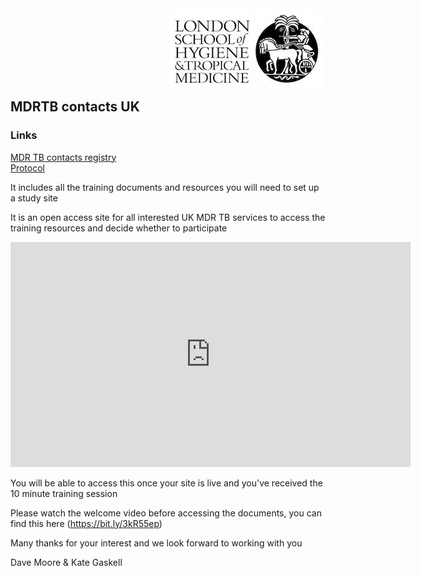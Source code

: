 <img align="right" src="img/lshtm_logo.jpeg">


<br/><br/>
<br/><br/>
<br/><br/>


## MDRTB contacts UK 

### Links
[MDR TB contacts registry](https://mdrtb-contacts.lshtm.ac.uk/)  
[Protocol](https://github.com/kmgas/MDRTB-contacts-UK/blob/main/protocol/MDRTBcontactsRegistry_Protocol%20-%20v6.pdf)



It includes all the training documents and resources you will need to set up a study site

It is an open access site for all interested UK MDR TB services to access the training resources and decide whether to participate

<iframe title="vimeo-player" src="https://player.vimeo.com/video/647248714?h=fb0c53afa1" width="640" height="360" frameborder="0" allowfullscreen></iframe>


You will be able to access this once your site is live and you've received the 10 minute training session

Please watch the welcome video before accessing the documents, you can find this here (https://bit.ly/3kR55ep)

Many thanks for your interest and we look forward to working with you

Dave Moore & Kate Gaskell
